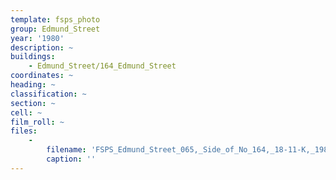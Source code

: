```yaml
---
template: fsps_photo
group: Edmund_Street
year: '1980'
description: ~
buildings:
    - Edmund_Street/164_Edmund_Street
coordinates: ~
heading: ~
classification: ~
section: ~
cell: ~
film_roll: ~
files:
    -
        filename: 'FSPS_Edmund_Street_065,_Side_of_No_164,_18-11-K,_1980.png'
        caption: ''
---
```

